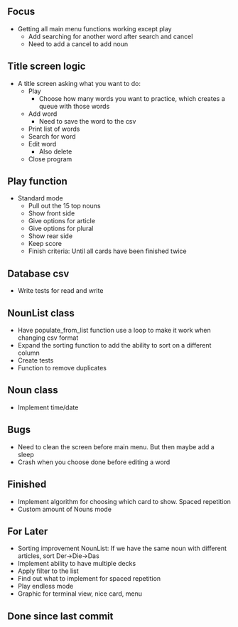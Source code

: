 ## Focus
- Getting all main menu functions working except play
    - Add searching for another word after search and cancel
    - Need to add a cancel to add noun

## Title screen logic
- A title screen asking what you want to do:
    - Play
        - Choose how many words you want to practice, which creates a queue with those words
    - Add word
        - Need to save the word to the csv
    - Print list of words
    - Search for word
    - Edit word
        - Also delete
    - Close program

## Play function
- Standard mode
    - Pull out the 15 top nouns
    - Show front side
    - Give options for article
    - Give options for plural
    - Show rear side
    - Keep score
    - Finish criteria: Until all cards have been finished twice

## Database csv 
- Write tests for read and write

## NounList class
- Have populate_from_list function use a loop to make it work when changing csv format
- Expand the sorting function to add the ability to sort on a different column
- Create tests
- Function to remove duplicates

## Noun class
- Implement time/date

## Bugs
- Need to clean the screen before main menu. But then maybe add a sleep
- Crash when you choose done before editing a word

## Finished
- Implement algorithm for choosing which card to show. Spaced repetition
- Custom amount of Nouns mode

## For Later
- Sorting improvement NounList: If we have the same noun with different articles, sort Der->Die->Das
- Implement ability to have multiple decks
- Apply filter to the list
- Find out what to implement for spaced repetition
- Play endless mode
- Graphic for terminal view, nice card, menu

## Done since last commit
